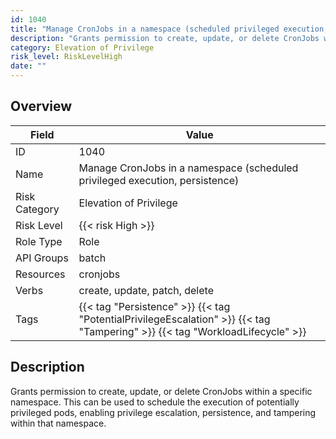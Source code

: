 ```yaml
---
id: 1040
title: "Manage CronJobs in a namespace (scheduled privileged execution, persistence)"
description: "Grants permission to create, update, or delete CronJobs within a specific namespace. This can be used to schedule the execution of potentially privileged pods, enabling privilege escalation, persistence, and tampering within that namespace."
category: Elevation of Privilege
risk_level: RiskLevelHigh
date: ""
---
```


## Overview

| Field         | Value                                                                                                                        |
| ------------- | ---------------------------------------------------------------------------------------------------------------------------- |
| ID            | 1040                                                                                                                         |
| Name          | Manage CronJobs in a namespace (scheduled privileged execution, persistence)                                                 |
| Risk Category | Elevation of Privilege                                                                                                       |
| Risk Level    | {{< risk High >}}                                                                                                            |
| Role Type     | Role                                                                                                                         |
| API Groups    | batch                                                                                                                        |
| Resources     | cronjobs                                                                                                                     |
| Verbs         | create, update, patch, delete                                                                                                |
| Tags          | {{< tag "Persistence" >}} {{< tag "PotentialPrivilegeEscalation" >}} {{< tag "Tampering" >}} {{< tag "WorkloadLifecycle" >}} |

## Description

Grants permission to create, update, or delete CronJobs within a specific namespace. This can be used to schedule the execution of potentially privileged pods, enabling privilege escalation, persistence, and tampering within that namespace.
